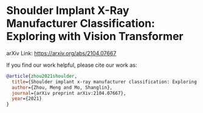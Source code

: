 # Shoulder Implant X-Ray Manufacturer Classification: Exploring with Vision Transformer

arXiv Link: https://arxiv.org/abs/2104.07667

If you find our work helpful, please cite our work as:

```bibtex
@article{zhou2021shoulder,
  title={Shoulder implant x-ray manufacturer classification: Exploring with vision transformer},
  author={Zhou, Meng and Mo, Shanglin},
  journal={arXiv preprint arXiv:2104.07667},
  year={2021}
}
```
